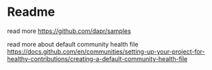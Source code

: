 # Readme

read more https://github.com/dapr/samples

read more about default community health file https://docs.github.com/en/communities/setting-up-your-project-for-healthy-contributions/creating-a-default-community-health-file
